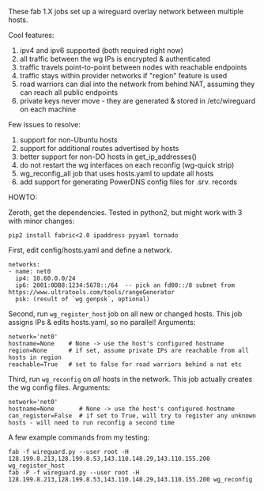 These fab 1.X jobs set up a wireguard overlay network between multiple hosts.

Cool features:
1. ipv4 and ipv6 supported (both required right now)
2. all traffic between the wg IPs is encrypted & authenticated
3. traffic travels point-to-point between nodes with reachable endpoints
4. traffic stays within provider networks if "region" feature is used
5. road warriors can dial into the network from behind NAT, assuming they can reach all public endpoints
6. private keys never move - they are generated & stored in /etc/wireguard on each machine

Few issues to resolve:
1. support for non-Ubuntu hosts
2. support for additional routes advertised by hosts
3. better support for non-DO hosts in get_ip_addresses()
4. do not restart the wg interfaces on each reconfig (wg-quick strip)
5. wg_reconfig_all job that uses hosts.yaml to update all hosts
6. add support for generating PowerDNS config files for .srv. records

HOWTO:

Zeroth, get the dependencies. Tested in python2, but might work with 3 with minor changes:
```
pip2 install fabric<2.0 ipaddress pyyaml tornado
```

First, edit config/hosts.yaml and define a network.
```
networks:
- name: net0
  ip4: 10.60.0.0/24
  ip6: 2001:0DB8:1234:5678::/64  -- pick an fd00::/8 subnet from https://www.ultratools.com/tools/rangeGenerator
  psk: (result of `wg genpsk`, optional)
```


Second, run `wg_register_host` job on all new or changed hosts. This job assigns IPs & edits hosts.yaml, so no parallel! Arguments:
```
network='net0'
hostname=None    # None -> use the host's configured hostname
region=None      # if set, assume private IPs are reachable from all hosts in region
reachable=True   # set to false for road warriors behind a nat etc
```


Third, run `wg_reconfig` on _all_ hosts in the network. This job actually creates the wg config files. Arguments:
```
network='net0'
hostname=None       # None -> use the host's configured hostname
can_register=False  # if set to True, will try to register any unknown hosts - will need to run reconfig a second time
```


A few example commands from my testing:
```
fab -f wireguard.py --user root -H 128.199.8.213,128.199.8.53,143.110.148.29,143.110.155.200 wg_register_host
fab -P -f wireguard.py --user root -H 128.199.8.213,128.199.8.53,143.110.148.29,143.110.155.200 wg_reconfig
```
